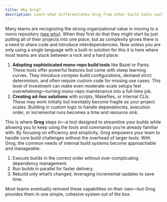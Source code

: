 ```yaml
---
title: Why Grog?
description: Learn what differentiates Grog from other build tools such as Bazel or Pants and when you should or should not use it.
---
```


Many teams are recognizing the strong organizational value in moving to a mono repository ([see why](https://monorepo.tools/)).
When they first do that they might start by just putting all of their projects into one place, but as complexity grows there is a need to share code and introduce interdependencies.
Now unless you are only using a single language with a built-in solution for this it is here where most teams are stuck between a rock and a hard place:

1. **Adopting sophisticated mono-repo build tools** like Bazel or Pants.
   These tools offer powerful features but come with steep learning curves. They introduce complex build configurations, demand strict determinism, and often require custom code for missing use cases. This level of investment can make even moderate-scale setups feel overwhelming—turning mono-repo maintenance into a full-time job.
2. **Creating ad-hoc solutions** with scripts, Makefiles, or internal CLIs.
   These may work initially but inevitably become fragile as your project scales. Building in custom logic to handle dependencies, execution order, or incremental runs becomes a time and resource sink.

This is where **Grog** steps in—a tool designed to streamline your builds while allowing you to keep using the tools and commands you’re already familiar with.
By focusing on efficiency and simplicity, Grog empowers your team to handle core build challenges without the overhead of larger tools.
With Grog, the common needs of internal build systems become approachable and manageable:

1. Execute builds in the correct order without over-complicating dependency management.
2. Run builds in parallel for faster delivery.
3. Rebuild only what’s changed, leveraging incremental updates to save time.

Most teams eventually reinvent these capabilities on their own—but Grog provides them in one simple, cohesive system out of the box.

